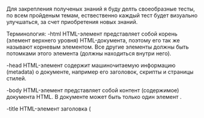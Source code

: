 Для закрепления полученых знаний я буду делть своеобразные тесты, по всем пройденым темам, ествественно каждый тест будет визуально улучшаться, за счет приобретения новых знаний.

Терминология:
-html
    HTML-элемент <html> представляет собой корень (элемент верхнего уровня) HTML-документа, поэтому его так же называют корневым элементом. Все другие элементы должны быть потомками этого элемента (должны находиться внутри него).

-head
    HTML-элемент <head> содержит машиночитаемую информацию (metadata) о документе, например его заголовок, скрипты и страницы стилей.

-body
    HTML-элемент <body> представляет собой контент (содержимое) документа HTML. В документе может быть только один элемент <body>.

-title
    HTML-элемент заголовка (<title>) определяет заголовок документа, который отображается в заголовке окна браузера или на вкладке страницы. Он содержит только текст, а теги внутри элемента игнорируются.

-GetelementbyID
    Является методом который возвращает ссылку на элемент по его идентификатору (ID); идентификатор является строкой, которая может быть использована для идентификации элемента; она может быть определена при помощи атрибута id в HTML или из скрипта.

-innerHTML
    Свойство innerHTML позволяет считать содержимое элемента в виде HTML-строки или установить новый HTML.

-write
    Метод document.write – один из наиболее древних методов добавления текста к документу. У него есть существенные ограничения, поэтому он используется редко.

-alert
    Метод Window.alert() показывает диалоговое окно с опциональным (необязательным) сообщением и кнопкой OK.

-console.log
    Выводит сообщение в веб-консоль.

-src
    Это атрибут который позволяет задать элементу путь к контенту.

-button
    HTML-элемент <button> создаёт кликабельную кнопку, которая может быть использована в формах или в любом другом месте документа, который требует простой, стандартной кнопки. По умолчанию, кнопки HTML обычно представлены в стиле, аналогичном стилю хост-платформы, на которой работает user agent, но вы можете изменить внешний вид кнопки, используя CSS.

-img
    HTML-элемент <img> встраивает изображение в документ.

-Замещаемый элемент
    В CSS, замещаемый элемент — это элемент, чьё представление выходит за рамки CSS. Другими словами, это внешний объект, чьё представление независимо от модели форматирования CSS.

-<h1>–<h6>
    HTML-элементы <h1>–<h6> представляют собой 6 уровней заголовков секций. <h1> это наибольший заголовок и<h6> - наименьший.

-font-size
    CSS Свойство font-size определяет размер шрифта.

-style
    Атрибут style применяется для определения стиля элемента с помощью правил CSS.

-display
    Многоцелевое свойство, которое определяет, как элемент должен быть показан в документе.

-script
    HTML Элемент** <script> **используется для встраивания или подключения исполняемого JavaScript кода.

-var
    Оператор var объявляет переменную, инициализируя её, при необходимости.

-Операнд (аргумент операции)
    То к чему применяется оператор. 5*2 тут два операнда, левый и правый.
        
-Унарный оператор
    оператор, который применяется к одному операнду. Например минус, х = -х

-Бинарный оператор 
    оператор, который применяется к двум операндам. Тот же минус. х - х
    